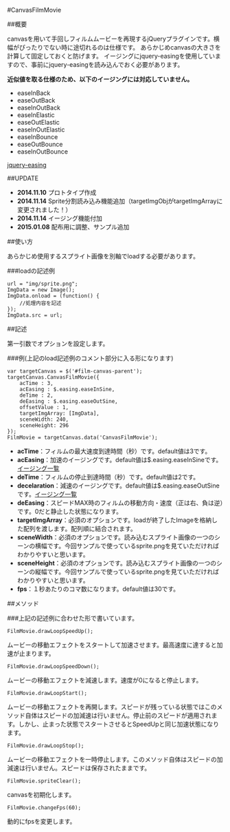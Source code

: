 #CanvasFilmMovie

##概要

canvasを用いて手回しフィルムムービーを再現するjQueryプラグインです。横幅がぴったりでない時に途切れるのは仕様です。
あらかじめcanvasの大きさを計算して固定しておくと防げます。
イージングにjquery-easingを使用していますので、事前にjquery-easingを読み込んでおく必要があります。

**近似値を取る仕様のため、以下のイージングには対応していません。**

- easeInBack
- easeOutBack
- easeInOutBack
- easeInElastic
- easeOutElastic
- easeInOutElastic
- easeInBounce
- easeOutBounce
- easeInOutBounce

[jquery-easing](http://gsgd.co.uk/sandbox/jquery/easing/)

##UPDATE

- **2014.11.10** プロトタイプ作成
- **2014.11.14** Sprite分割読み込み機能追加（targetImgObjがtargetImgArrayに変更されました！）
- **2014.11.14** イージング機能付加
- **2015.01.08** 配布用に調整、サンプル追加

##使い方

あらかじめ使用するスプライト画像を別軸でloadする必要があります。

###loadの記述例

    url = "img/sprite.png";
    ImgData = new Image();
    ImgData.onload = (function() {
    	//処理内容を記述
    });
    ImgData.src = url;

##記述

第一引数でオプションを設定します。

###例(上記のload記述例のコメント部分に入る形になります)

	var targetCanvas = $('#film-canvas-parent');
	targetCanvas.CanvasFilmMovie({
		acTime : 3,
		acEasing : $.easing.easeInSine,
		deTime : 2,
		deEasing : $.easing.easeOutSine,
		offsetValue : 1,
		targetImgArray: [ImgData],
		sceneWidth: 240,
		sceneHeight: 296
	});
	FilmMovie = targetCanvas.data('CanvasFilmMovie');

- **acTime**：フィルムの最大速度到達時間（秒）です。default値は3です。
- **acEasing**：加速のイージングです。default値は$.easing.easeInSineです。[イージング一覧](http://easings.net/ja)
- **deTime**：フィルムの停止到達時間（秒）です。default値は2です。
- **decelaration**：減速のイージングです。default値は$.easing.easeOutSineです。[イージング一覧](http://easings.net/ja)
- **deEasing**：スピードMAX時のフィルムの移動方向・速度（正は右、負は逆）です。0だと静止した状態になります。
- **targetImgArray**：必須のオプションです。loadが終了したImageを格納した配列を渡します。配列順に結合されます。
- **sceneWidth**：必須のオプションです。読み込むスプライト画像の一つのシーンの横幅です。今回サンプルで使っているsprite.pngを見ていただければわかりやすいと思います。
- **sceneHeight**：必須のオプションです。読み込むスプライト画像の一つのシーンの縦幅です。今回サンプルで使っているsprite.pngを見ていただければわかりやすいと思います。
- **fps**：１秒あたりのコマ数になります。default値は30です。

##メソッド

###上記の記述例に合わせた形で書いています。

	FilmMovie.drawLoopSpeedUp();

ムービーの移動エフェクトをスタートして加速させます。最高速度に達すると加速が止まります。

	FilmMovie.drawLoopSpeedDown();

ムービーの移動エフェクトを減速します。速度が0になると停止します。

	FilmMovie.drawLoopStart();

ムービーの移動エフェクトを再開します。スピードが残っている状態ではこのメソッド自体はスピードの加減速は行いません。停止前のスピードが適用されます。しかし、止まった状態でスタートさせるとSpeedUpと同じ加速状態になります。

	FilmMovie.drawLoopStop();

ムービーの移動エフェクトを一時停止します。このメソッド自体はスピードの加減速は行いません。スピードは保存されたままです。

	FilmMovie.spriteClear();

canvasを初期化します。

	FilmMovie.changeFps(60);

動的にfpsを変更します。